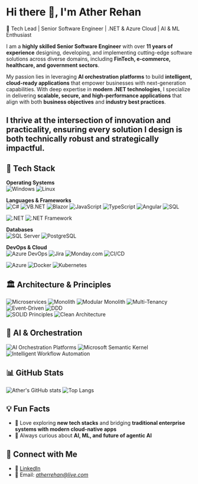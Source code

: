 # Hi there 👋, I'm Ather Rehan  

🚀 Tech Lead | Senior Software Engineer | .NET & Azure Cloud | AI & ML Enthusiast  

I am a **highly skilled Senior Software Engineer** with over **11 years of experience** designing, developing, and implementing cutting-edge software solutions across diverse domains, including **FinTech, e-commerce, healthcare, and government sectors**.  

My passion lies in leveraging **AI orchestration platforms** to build **intelligent, cloud-ready applications** that empower businesses with next-generation capabilities. With deep expertise in **modern .NET technologies**, I specialize in delivering **scalable, secure, and high-performance applications** that align with both **business objectives** and **industry best practices**.  

I thrive at the intersection of **innovation and practicality**, ensuring every solution I design is both technically robust and strategically impactful.
---
## 🧰 Tech Stack

**Operating Systems**  
![Windows](https://img.shields.io/badge/Windows-0078D6?style=flat&logo=windows&logoColor=white)  ![Linux](https://img.shields.io/badge/Linux-FCC624?style=flat&logo=linux&logoColor=black)  


**Languages & Frameworks**  
![C#](https://img.shields.io/badge/C%23-239120?style=flat&logo=c-sharp&logoColor=white) ![VB.NET](https://img.shields.io/badge/VB.NET-5C2D91?style=flat&logo=visual-basic&logoColor=white)  ![Blazor](https://img.shields.io/badge/Blazor-5C2D91?style=flat&logo=blazor&logoColor=white)  ![JavaScript](https://img.shields.io/badge/JavaScript-F7DF1E?style=flat&logo=javascript&logoColor=black)  ![TypeScript](https://img.shields.io/badge/TypeScript-3178C6?style=flat&logo=typescript&logoColor=white)  ![Angular](https://img.shields.io/badge/Angular-DD0031?style=flat&logo=angular&logoColor=white) ![SQL](https://img.shields.io/badge/SQL-CC2927?style=flat&logo=microsoft-sql-server&logoColor=white)   

![.NET](https://img.shields.io/badge/.NET-512BD4?style=flat&logo=dotnet&logoColor=white) ![.NET Framework](https://img.shields.io/badge/.NET%20Framework-68217A?style=flat&logo=dotnet&logoColor=white)  


**Databases**  
![SQL Server](https://img.shields.io/badge/SQL%20Server-CC2927?style=flat&logo=microsoft-sql-server&logoColor=white)  ![PostgreSQL](https://img.shields.io/badge/PostgreSQL-4169E1?style=flat&logo=postgresql&logoColor=white)  


**DevOps & Cloud**  
![Azure DevOps](https://img.shields.io/badge/Azure%20DevOps-0078D4?style=flat&logo=azure-devops&logoColor=white)  ![Jira](https://img.shields.io/badge/Jira-0052CC?style=flat&logo=jira&logoColor=white)  ![Monday.com](https://img.shields.io/badge/Monday.com-ff3d00?style=flat&logo=monday&logoColor=white)  ![CI/CD](https://img.shields.io/badge/CI%2FCD-2088FF?style=flat&logo=github-actions&logoColor=white)

![Azure](https://img.shields.io/badge/Microsoft%20Azure-0078D4?style=flat&logo=microsoft-azure&logoColor=white)  ![Docker](https://img.shields.io/badge/Docker-2496ED?style=flat&logo=docker&logoColor=white)  ![Kubernetes](https://img.shields.io/badge/Kubernetes-326CE5?style=flat&logo=kubernetes&logoColor=white)  


## 🏛 Architecture & Principles

![Microservices](https://img.shields.io/badge/Microservices-5CDB95?style=flat&logo=appveyor&logoColor=white) ![Monolith](https://img.shields.io/badge/Monolith-05386B?style=flat&logo=appveyor&logoColor=white)  ![Modular Monolith](https://img.shields.io/badge/Modular%20Monolith-379683?style=flat&logo=appveyor&logoColor=white)   ![Multi-Tenancy](https://img.shields.io/badge/Multi--Tenancy-SaaS-8EE4AF?style=flat) ![Event-Driven](https://img.shields.io/badge/Event-Driven-05386B?style=flat&logo=appveyor&logoColor=white)  ![DDD](https://img.shields.io/badge/Domain-Driven%20Design-379683?style=flat&logo=appveyor&logoColor=white)  
![SOLID Principles](https://img.shields.io/badge/SOLID%20Principles-5CDB95?style=flat&logo=appveyor&logoColor=white) ![Clean Architecture](https://img.shields.io/badge/Clean%20Architecture-8EE4AF?style=flat&logo=appveyor&logoColor=white)   
 

## 🤖 AI & Orchestration

![AI Orchestration Platforms](https://img.shields.io/badge/AI%20Orchestration%20Platforms-FF6F61?style=flat) ![Microsoft Semantic Kernel](https://img.shields.io/badge/Microsoft%20Semantic%20Kernel-0078D4?style=flat)  ![Intelligent Workflow Automation](https://img.shields.io/badge/Intelligent%20Workflow%20Automation-5CDB95?style=flat)  
 


## 📊 GitHub Stats
![Ather's GitHub stats](https://github-readme-stats.vercel.app/api?username=atherrehan&show_icons=true&theme=radical)
![Top Langs](https://github-readme-stats.vercel.app/api/top-langs/?username=atherrehan&layout=compact&theme=radical)  

## 💡 Fun Facts
- 🎯 Love exploring **new tech stacks** and bridging **traditional enterprise systems with modern cloud-native apps**  
- 📖 Always curious about **AI, ML, and future of agentic AI**

## 🤝 Connect with Me
- 💼 [LinkedIn](https://www.linkedin.com/in/atherrehan)  
- 📧 Email: *atherrehan@live.com*  
